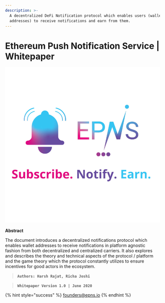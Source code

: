 ```yaml
---
description: >-
  A decentralized DeFi Notification protocol which enables users (wallet
  addresses) to receive notifications and earn from them.
---
```


# Ethereum Push Notification Service \| Whitepaper

![](.gitbook/assets/logofulltaglinesqual.jpg)

**Abstract**

The document introduces a decentralized notifications protocol which enables wallet addresses to receive notifications in platform agnostic fashion from both decentralized and centralized carriers. It also explores and describes the theory and technical aspects of the protocol / platform and the game theory which the protocol constantly utilizes to ensure incentives for good actors in the ecosystem.

> **`Authors: Harsh Rajat, Richa Joshi`**

> **`Whitepaper Version 1.0 | June 2020`**

{% hint style="success" %}
[founders@epns.io](mailto://founders@epns.io)
{% endhint %}

